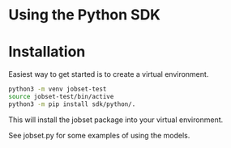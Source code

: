 # Using the Python SDK

# Installation

Easiest way to get started is to create a virtual environment.

```bash
python3 -m venv jobset-test
source jobset-test/bin/active
python3 -m pip install sdk/python/.
```

This will install the jobset package into your virtual environment.

See jobset.py for some examples of using the models.